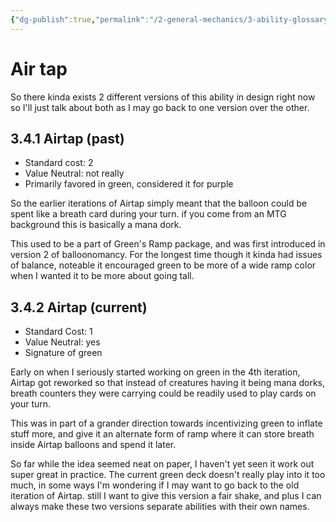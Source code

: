```yaml
---
{"dg-publish":true,"permalink":"/2-general-mechanics/3-ability-glossary/4-air-tap/"}
---
```


# Air tap 

So there kinda exists 2 different versions of this ability in design right now so I'll just talk about both as I may go back to one version over the other.

## 3.4.1 Airtap (past)
- Standard cost: 2
- Value Neutral: not really
- Primarily favored in green, considered it for purple

So the earlier iterations of Airtap simply meant that the balloon could be spent like a breath card during your turn. if you come from an MTG background this is basically a mana dork.

This used to be a part of Green's Ramp package, and was first introduced in version 2 of balloonomancy. For the longest time though it kinda had issues of balance, noteable it encouraged green to be more of a wide ramp color when I wanted it to be more about going tall.

## 3.4.2 Airtap (current)
- Standard Cost: 1
- Value Neutral: yes
- Signature of green

Early on when I seriously started working on green in the 4th iteration, Airtap got reworked so that instead of creatures having it being mana dorks, breath counters they were carrying could be readily used to play cards on your turn.

This was in part of a grander direction towards incentivizing green to inflate stuff more, and give it an alternate form of ramp where it can store breath inside Airtap balloons and spend it later.

So far while the idea seemed neat on paper, I haven't yet seen it work out super great in practice. The current green deck doesn't really play into it too much, in some ways I'm wondering if I may want to go back to the old iteration of Airtap. still I want  to give this version a fair shake, and plus I can always make these two versions separate abilities with their own names.
